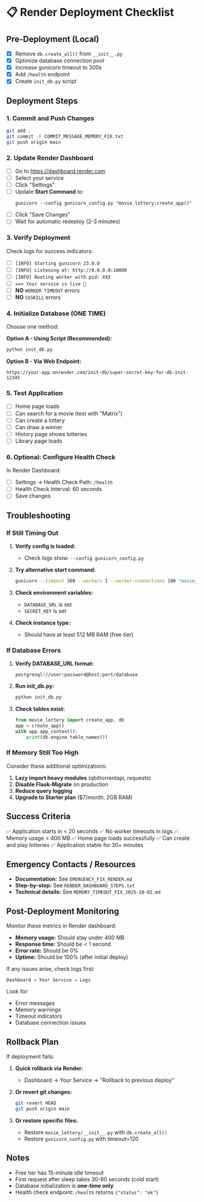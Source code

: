 # 📋 Render Deployment Checklist

## Pre-Deployment (Local)

- [x] Remove `db.create_all()` from `__init__.py` 
- [x] Optimize database connection pool
- [x] Increase gunicorn timeout to 300s
- [x] Add `/health` endpoint
- [x] Create `init_db.py` script

## Deployment Steps

### 1. Commit and Push Changes
```bash
git add .
git commit -F COMMIT_MESSAGE_MEMORY_FIX.txt
git push origin main
```

### 2. Update Render Dashboard

- [ ] Go to https://dashboard.render.com
- [ ] Select your service
- [ ] Click "Settings"
- [ ] Update **Start Command** to:
  ```
  gunicorn --config gunicorn_config.py "movie_lottery:create_app()"
  ```
- [ ] Click "Save Changes"
- [ ] Wait for automatic redeploy (2-3 minutes)

### 3. Verify Deployment

Check logs for success indicators:
- [ ] `[INFO] Starting gunicorn 23.0.0`
- [ ] `[INFO] Listening at: http://0.0.0.0:10000`
- [ ] `[INFO] Booting worker with pid: XXX`
- [ ] `==> Your service is live 🎉`
- [ ] **NO** `WORKER TIMEOUT` errors
- [ ] **NO** `SIGKILL` errors

### 4. Initialize Database (ONE TIME)

Choose one method:

**Option A - Using Script (Recommended):**
```bash
python init_db.py
```

**Option B - Via Web Endpoint:**
```
https://your-app.onrender.com/init-db/super-secret-key-for-db-init-12345
```

### 5. Test Application

- [ ] Home page loads
- [ ] Can search for a movie (test with "Matrix")
- [ ] Can create a lottery
- [ ] Can draw a winner
- [ ] History page shows lotteries
- [ ] Library page loads

### 6. Optional: Configure Health Check

In Render Dashboard:
- [ ] Settings → Health Check Path: `/health`
- [ ] Health Check Interval: 60 seconds
- [ ] Save changes

## Troubleshooting

### If Still Timing Out

1. **Verify config is loaded:**
   - Check logs show: `--config gunicorn_config.py`
   
2. **Try alternative start command:**
   ```bash
   gunicorn --timeout 300 --workers 1 --worker-connections 100 "movie_lottery:create_app()"
   ```

3. **Check environment variables:**
   - `DATABASE_URL` is set
   - `SECRET_KEY` is set

4. **Check instance type:**
   - Should have at least 512 MB RAM (free tier)

### If Database Errors

1. **Verify DATABASE_URL format:**
   ```
   postgresql://user:password@host:port/database
   ```

2. **Run init_db.py:**
   ```bash
   python init_db.py
   ```

3. **Check tables exist:**
   ```python
   from movie_lottery import create_app, db
   app = create_app()
   with app.app_context():
       print(db.engine.table_names())
   ```

### If Memory Still Too High

Consider these additional optimizations:

1. **Lazy import heavy modules** (qbittorrentapi, requests)
2. **Disable Flask-Migrate** on production
3. **Reduce query logging**
4. **Upgrade to Starter plan** ($7/month, 2GB RAM)

## Success Criteria

✅ Application starts in < 20 seconds
✅ No worker timeouts in logs
✅ Memory usage < 400 MB
✅ Home page loads successfully
✅ Can create and play lotteries
✅ Application stable for 30+ minutes

## Emergency Contacts / Resources

- **Documentation:** See `EMERGENCY_FIX_RENDER.md`
- **Step-by-step:** See `RENDER_DASHBOARD_STEPS.txt`
- **Technical details:** See `MEMORY_TIMEOUT_FIX_2025-10-01.md`

## Post-Deployment Monitoring

Monitor these metrics in Render dashboard:

- **Memory usage:** Should stay under 400 MB
- **Response time:** Should be < 1 second
- **Error rate:** Should be 0%
- **Uptime:** Should be 100% (after initial deploy)

If any issues arise, check logs first:
```
Dashboard → Your Service → Logs
```

Look for:
- Error messages
- Memory warnings
- Timeout indicators
- Database connection issues

## Rollback Plan

If deployment fails:

1. **Quick rollback via Render:**
   - Dashboard → Your Service → "Rollback to previous deploy"

2. **Or revert git changes:**
   ```bash
   git revert HEAD
   git push origin main
   ```

3. **Or restore specific files:**
   - Restore `movie_lottery/__init__.py` with `db.create_all()`
   - Restore `gunicorn_config.py` with timeout=120

## Notes

- Free tier has 15-minute idle timeout
- First request after sleep takes 30-60 seconds (cold start)
- Database initialization is **one-time only**
- Health check endpoint: `/health` returns `{"status": "ok"}`

